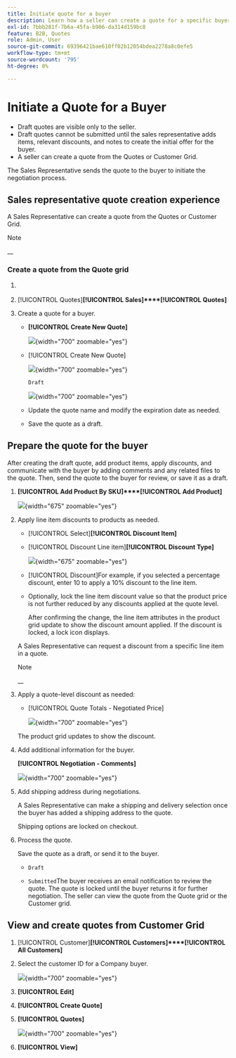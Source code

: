 ```yaml
---
title: Initiate quote for a buyer
description: Learn how a seller can create a quote for a specific buyer to start the negotiation process. The seller can submit quotes only for customers associated with a company account on the selected website.
exl-id: 7bbb281f-7b6a-45fa-b906-da314d159bc8
feature: B2B, Quotes
role: Admin, User
source-git-commit: 69396421bae610ff02b12054bdea2278a8c0efe5
workflow-type: tm+mt
source-wordcount: '795'
ht-degree: 0%

---
```


# Initiate a Quote for a Buyer

[](configure-quotes.md)

- Draft quotes are visible only to the seller.
- Draft quotes cannot be submitted until the sales representative adds items, relevant discounts, and notes to create the initial offer for the buyer.
- A seller can create a quote from the Quotes or Customer Grid.

The Sales Representative sends the quote to the buyer to initiate the negotiation process. [](quote-price-negotiation.md)

## Sales representative quote creation experience

A Sales Representative can create a quote from the Quotes or Customer Grid.

>[!NOTE]
>
>[](https://experienceleague.adobe.com/docs/commerce-learn/tutorials/b2b/b2b-quote/sales-rep-initiates-quote.html)__

### Create a quote from the Quote grid

1. [](../systems/permissions.md)

1. [!UICONTROL Quotes]**[!UICONTROL Sales]****[!UICONTROL Quotes]**

1. Create a quote for a buyer.

   - **[!UICONTROL Create New Quote]**

     ![](./assets/quote-draft-from-admin.png){width="700" zoomable="yes"}

   - [!UICONTROL Create New Quote]

     ![](./assets/quote-draft-from-admin-select-buyer.png){width="700" zoomable="yes"}

     `Draft`

     ![](./assets/quote-create-by-seller.png){width="700" zoomable="yes"}

   - Update the quote name and modify the expiration date as needed.

   - Save the quote as a draft.

## Prepare the quote for the buyer

After creating the draft quote, add product items, apply discounts, and communicate with the buyer by adding comments and any related files to the quote. Then, send the quote to the buyer for review, or save it as a draft.

1. **[!UICONTROL Add Product By SKU]****[!UICONTROL Add Product]**

   ![](./assets/quote-draft-add-items.png){width="675" zoomable="yes"}

1. Apply line item discounts to products as needed.

   - [!UICONTROL Select]**[!UICONTROL Discount Item]**

   - [!UICONTROL Discount Line item]**[!UICONTROL Discount Type]**

     ![](./assets/quote-discount-line-item.png){width="675" zoomable="yes"}

   - [!UICONTROL Discount]For example, if you selected a percentage discount, enter 10 to apply a 10% discount to the line item.

   - Optionally, lock the line item discount value so that the product price is not further reduced by any discounts applied at the quote level.

     After confirming the change, the line item attributes in the product grid update to show the discount amount applied. If the discount is locked, a lock icon displays.

   A Sales Representative can request a discount from a specific line item in a quote.

   >[!NOTE]
   >
   >[](https://experienceleague.adobe.com/docs/commerce-learn/tutorials/b2b/b2b-quote/quote-line-item-discount.html)__

1. Apply a quote-level discount as needed:

   - [!UICONTROL Quote Totals - Negotiated Price]

     ![](./assets/quote-draft-total-discount.png){width="700" zoomable="yes"}

   The product grid updates to show the discount.

1. Add additional information for the buyer.

   **[!UICONTROL Negotiation - Comments]**

   ![](./assets/quote-draft-add-info-for-buyer.png){width="700" zoomable="yes"}

   [](configure-quotes.md)

1. Add shipping address during negotiations.

   A Sales Representative can make a shipping and delivery selection once the buyer has added a shipping address to the quote.

   Shipping options are locked on checkout.

   [](account-dashboard-my-quotes.md#adding-a-shipping-address)

1. Process the quote.

   Save the quote as a draft, or send it to the buyer.

   - `Draft`

   - `Submitted`The buyer receives an email notification to review the quote. The quote is locked until the buyer returns it for further negotiation. The seller can view the quote from the Quote grid or the Customer grid.

## View and create quotes from Customer Grid

1. [!UICONTROL Customer]**[!UICONTROL Customers]****[!UICONTROL All Customers]**

1. Select the customer ID for a Company buyer.

   ![](./assets/quote-view-customer-quotes.png){width="700" zoomable="yes"}

1. **[!UICONTROL Edit]**

1. **[!UICONTROL Create Quote]**

1. **[!UICONTROL Quotes]**

   ![](./assets/quote-list-from-customer-information.png){width="700" zoomable="yes"}

1. **[!UICONTROL View]**

[](quote-price-negotiation.md)
